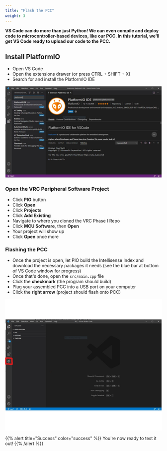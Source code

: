 ```yaml
---
title: "Flash the PCC"
weight: 3
---
```


**VS Code can do more than just Python! We can even compile and deploy code to
microcontroller-based devices, like our PCC. In this tutorial, we'll get
VS Code ready to upload our code to the PCC.**

## Install PlatformIO

- Open VS Code
- Open the extensions drawer (or press CTRL + SHIFT + X)
- Search for and install the PlatformIO IDE

![](platformio_extension.JPG)

### Open the VRC Peripheral Software Project

- Click **PIO** button
- Click **Open**
- Click **Projects**
- Click **Add Existing**
- Navigate to where you cloned the VRC Phase I Repo
- Click **MCU Software**, then **Open**
- Your project will show up
- Click **Open** once more

### Flashing the PCC

- Once the project is open, let PIO build the Intellisense Index and download the
  necessary packages it needs (see the blue bar at bottom of
  VS Code window for progress)
- Once that's done, open the `src/main.cpp` file
- Click the **checkmark** (the program should build)
- Plug your assembled PCC into a USB port on your computer
- Click the **right arrow** (project should flash onto PCC)

![Gif of steps to upload code to PCC](Webp.net-gifmaker.gif)

{{% alert title="Success" color="success" %}}
You're now ready to test it out!
{{% /alert %}}
